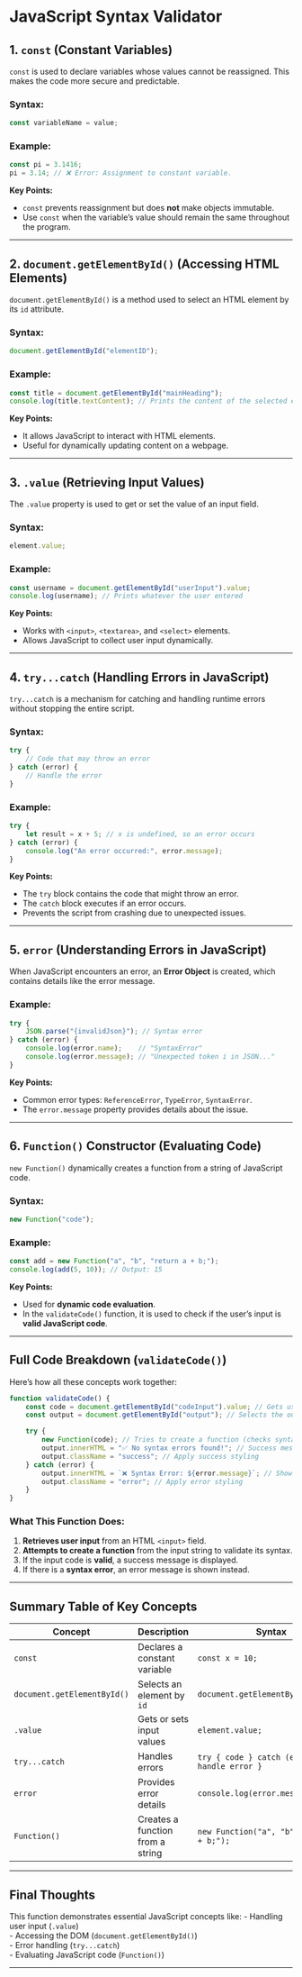 # **JavaScript Syntax Validator**  

## **1. `const` (Constant Variables)**  
`const` is used to declare variables whose values cannot be reassigned. This makes the code more secure and predictable.  

### **Syntax:**  
```javascript
const variableName = value;
```

### **Example:**  
```javascript
const pi = 3.1416;
pi = 3.14; // ❌ Error: Assignment to constant variable.
```

**Key Points:**  
- `const` prevents reassignment but does **not** make objects immutable.  
- Use `const` when the variable’s value should remain the same throughout the program.  

---

## **2. `document.getElementById()` (Accessing HTML Elements)**  
`document.getElementById()` is a method used to select an HTML element by its `id` attribute.  

### **Syntax:**  
```javascript
document.getElementById("elementID");
```

### **Example:**  
```javascript
const title = document.getElementById("mainHeading");
console.log(title.textContent); // Prints the content of the selected element
```

**Key Points:**  
- It allows JavaScript to interact with HTML elements.  
- Useful for dynamically updating content on a webpage.  

---

## **3. `.value` (Retrieving Input Values)**  
The `.value` property is used to get or set the value of an input field.  

### **Syntax:**  
```javascript
element.value;
```

### **Example:**  
```javascript
const username = document.getElementById("userInput").value;
console.log(username); // Prints whatever the user entered
```

**Key Points:**  
- Works with `<input>`, `<textarea>`, and `<select>` elements.  
- Allows JavaScript to collect user input dynamically.  

---

## **4. `try...catch` (Handling Errors in JavaScript)**  
`try...catch` is a mechanism for catching and handling runtime errors without stopping the entire script.  

### **Syntax:**  
```javascript
try {
    // Code that may throw an error
} catch (error) {
    // Handle the error
}
```

### **Example:**  
```javascript
try {
    let result = x + 5; // x is undefined, so an error occurs
} catch (error) {
    console.log("An error occurred:", error.message);
}
```

**Key Points:**  
- The `try` block contains the code that might throw an error.  
- The `catch` block executes if an error occurs.  
- Prevents the script from crashing due to unexpected issues.  

---

## **5. `error` (Understanding Errors in JavaScript)**  
When JavaScript encounters an error, an **Error Object** is created, which contains details like the error message.  

### **Example:**  
```javascript
try {
    JSON.parse("{invalidJson}"); // Syntax error
} catch (error) {
    console.log(error.name);    // "SyntaxError"
    console.log(error.message); // "Unexpected token i in JSON..."
}
```

**Key Points:**  
- Common error types: `ReferenceError`, `TypeError`, `SyntaxError`.  
- The `error.message` property provides details about the issue.  

---

## **6. `Function()` Constructor (Evaluating Code)**  
`new Function()` dynamically creates a function from a string of JavaScript code.  

### **Syntax:**  
```javascript
new Function("code");
```

### **Example:**  
```javascript
const add = new Function("a", "b", "return a + b;");
console.log(add(5, 10)); // Output: 15
```

**Key Points:**  
- Used for **dynamic code evaluation**.  
- In the `validateCode()` function, it is used to check if the user’s input is **valid JavaScript code**.  

---

## **Full Code Breakdown (`validateCode()`)**
Here’s how all these concepts work together:

```javascript
function validateCode() {
    const code = document.getElementById("codeInput").value; // Gets user input
    const output = document.getElementById("output"); // Selects the output element

    try {
        new Function(code); // Tries to create a function (checks syntax)
        output.innerHTML = "✅ No syntax errors found!"; // Success message
        output.className = "success"; // Apply success styling
    } catch (error) {
        output.innerHTML = `❌ Syntax Error: ${error.message}`; // Show error message
        output.className = "error"; // Apply error styling
    }
}
```

### **What This Function Does:**
1. **Retrieves user input** from an HTML `<input>` field.  
2. **Attempts to create a function** from the input string to validate its syntax.  
3. If the input code is **valid**, a success message is displayed.  
4. If there is a **syntax error**, an error message is shown instead.  

---

## **Summary Table of Key Concepts**  

| Concept | Description | Syntax | Example |
|---------|------------|--------|---------|
| `const` | Declares a constant variable | `const x = 10;` | `const name = "Alice";` |
| `document.getElementById()` | Selects an element by `id` | `document.getElementById("myId");` | `const btn = document.getElementById("submit");` |
| `.value` | Gets or sets input values | `element.value;` | `const username = document.getElementById("user").value;` |
| `try...catch` | Handles errors | `try { code } catch (error) { handle error }` | See example above |
| `error` | Provides error details | `console.log(error.message);` | See example above |
| `Function()` | Creates a function from a string | `new Function("a", "b", "return a + b;");` | `const add = new Function("x", "y", "return x + y;");` |

---

## **Final Thoughts**
This function demonstrates essential JavaScript concepts like:
    - Handling user input (`.value`)  
    - Accessing the DOM (`document.getElementById()`)  
    - Error handling (`try...catch`)  
    - Evaluating JavaScript code (`Function()`)  

---
